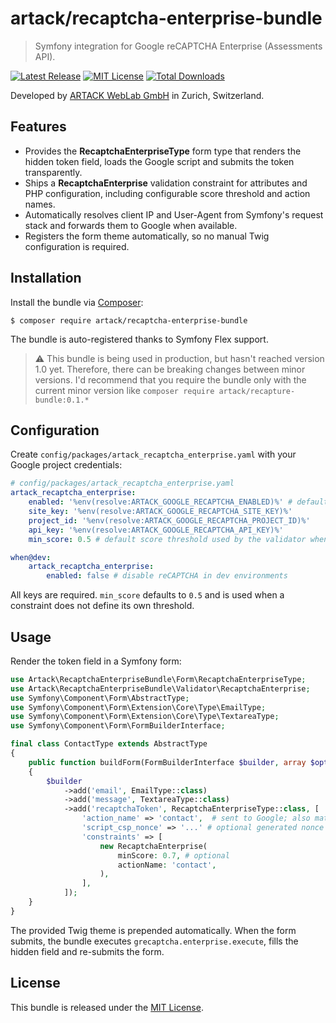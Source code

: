artack/recaptcha-enterprise-bundle
=================================

> Symfony integration for Google reCAPTCHA Enterprise (Assessments API).

[![Latest Release](https://img.shields.io/packagist/v/artack/recaptcha-enterprise-bundle.svg)](https://packagist.org/packages/artack/recaptcha-enterprise-bundle)
[![MIT License](https://img.shields.io/packagist/l/artack/recaptcha-enterprise-bundle.svg)](http://opensource.org/licenses/MIT)
[![Total Downloads](https://img.shields.io/packagist/dt/artack/recaptcha-enterprise-bundle.svg)](https://packagist.org/packages/artack/recaptcha-enterprise-bundle)

Developed by [ARTACK WebLab GmbH](https://www.artack.ch) in Zurich, Switzerland.

Features
--------

- Provides the **RecaptchaEnterpriseType** form type that renders the hidden token field, loads the Google script and submits the token transparently.
- Ships a **RecaptchaEnterprise** validation constraint for attributes and PHP configuration, including configurable score threshold and action names.
- Automatically resolves client IP and User-Agent from Symfony's request stack and forwards them to Google when available.
- Registers the form theme automatically, so no manual Twig configuration is required.

Installation
------------

Install the bundle via [Composer](https://getcomposer.org):

```shell
$ composer require artack/recaptcha-enterprise-bundle
```

The bundle is auto-registered thanks to Symfony Flex support.

> ⚠️ This bundle is being used in production, but hasn't reached version 1.0 yet. Therefore, there can be breaking changes between minor versions. I'd recommend that you require the bundle only with the current minor version like `composer require artack/recapture-bundle:0.1.*`

Configuration
-------------

Create `config/packages/artack_recaptcha_enterprise.yaml` with your Google project credentials:

```yaml
# config/packages/artack_recaptcha_enterprise.yaml
artack_recaptcha_enterprise:
    enabled: '%env(resolve:ARTACK_GOOGLE_RECAPTCHA_ENABLED)%' # defaults to true
    site_key: '%env(resolve:ARTACK_GOOGLE_RECAPTCHA_SITE_KEY)%'
    project_id: '%env(resolve:ARTACK_GOOGLE_RECAPTCHA_PROJECT_ID)%'
    api_key: '%env(resolve:ARTACK_GOOGLE_RECAPTCHA_API_KEY)%'
    min_score: 0.5 # default score threshold used by the validator when none is provided

when@dev:
    artack_recaptcha_enterprise:
        enabled: false # disable reCAPTCHA in dev environments
```
All keys are required. `min_score` defaults to `0.5` and is used when a constraint does not define its own threshold.

Usage
-----

Render the token field in a Symfony form:

```php
use Artack\RecaptchaEnterpriseBundle\Form\RecaptchaEnterpriseType;
use Artack\RecaptchaEnterpriseBundle\Validator\RecaptchaEnterprise;
use Symfony\Component\Form\AbstractType;
use Symfony\Component\Form\Extension\Core\Type\EmailType;
use Symfony\Component\Form\Extension\Core\Type\TextareaType;
use Symfony\Component\Form\FormBuilderInterface;

final class ContactType extends AbstractType
{
    public function buildForm(FormBuilderInterface $builder, array $options): void
    {
        $builder
            ->add('email', EmailType::class)
            ->add('message', TextareaType::class)
            ->add('recaptchaToken', RecaptchaEnterpriseType::class, [
                'action_name' => 'contact',  # sent to Google; also matched when validating
                'script_csp_nonce' => '...' # optional generated nonce to be used in the script tag
                'constraints' => [
                    new RecaptchaEnterprise(
                        minScore: 0.7, # optional
                        actionName: 'contact',
                    ),
                ],
            ]);
    }
}
```

The provided Twig theme is prepended automatically. When the form submits, the bundle executes `grecaptcha.enterprise.execute`, fills the hidden field and re-submits the form.

License
-------

This bundle is released under the [MIT License](LICENSE).
